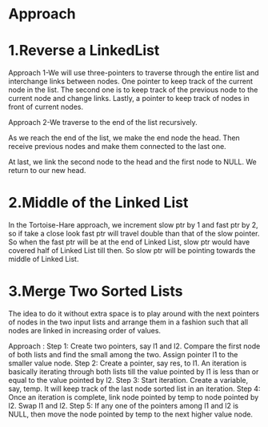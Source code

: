 # Approach


# 1.Reverse a LinkedList
Approach 1-We will use three-pointers to traverse through the entire list and interchange links between nodes. One pointer to keep track of the current node in the list. The second one is to keep track of the previous node to the current node and change links. Lastly, a pointer to keep track of nodes in front of current nodes.

Approach 2-We traverse to the end of the list recursively.

As we reach the end of the list, we make the end node the head. Then receive previous nodes and make them connected to the last one.

At last, we link the second node to the head and the first node to NULL. We return to our new head.

# 2.Middle of the Linked List
In the Tortoise-Hare approach, we increment slow ptr by 1 and fast ptr by 2, so if take a close look fast ptr will travel double than that of the slow pointer. So when the fast ptr will be at the end of Linked List, slow ptr would have covered half of Linked List till then. So slow ptr will be pointing towards the middle of Linked List.

# 3.Merge Two Sorted Lists
The idea to do it without extra space is to play around with the next pointers of nodes in the two input lists and arrange them in a fashion such that all nodes are linked in increasing order of values.

Approach :
Step 1: Create two pointers, say l1 and l2. Compare the first node of both lists and find the small among the two. Assign pointer l1 to the smaller value node.
Step 2: Create a pointer, say res, to l1. An iteration is basically iterating through both lists till the value pointed by l1 is less than or equal to the value pointed by l2.
Step 3: Start iteration. Create a variable, say, temp. It will keep track of the last node sorted list in an iteration.
Step 4: Once an iteration is complete, link node pointed by temp to node pointed by l2. Swap l1 and l2.
Step 5: If any one of the pointers among l1 and l2 is NULL, then move the node pointed by temp to the next higher value node.

